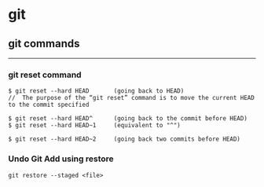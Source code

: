 # git

## git commands
***

### git reset command

```
$ git reset --hard HEAD       (going back to HEAD) 
//  The purpose of the “git reset” command is to move the current HEAD to the commit specified

$ git reset --hard HEAD^      (going back to the commit before HEAD)
$ git reset --hard HEAD~1     (equivalent to "^")

$ git reset --hard HEAD~2     (going back two commits before HEAD)
```
### Undo Git Add using restore
```
git restore --staged <file>
```

